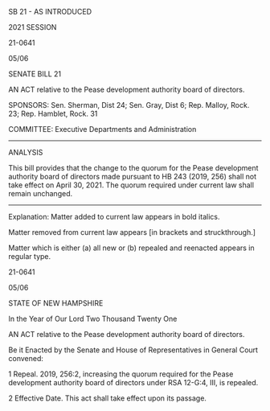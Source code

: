  SB 21 - AS INTRODUCED

 

 

2021 SESSION

 21-0641

 05/06

 

SENATE BILL 21

 

AN ACT relative to the Pease development authority board of directors.

 

SPONSORS: Sen. Sherman, Dist 24; Sen. Gray, Dist 6; Rep. Malloy, Rock. 23; Rep. Hamblet, Rock. 31

 

COMMITTEE: Executive Departments and Administration

 

-----------------------------------------------------------------

 

ANALYSIS

 

 This bill provides that the change to the quorum for the Pease development authority board of directors made pursuant to HB 243 (2019, 256) shall not take effect on April 30, 2021. The quorum required under current law shall remain unchanged.

 

- - - - - - - - - - - - - - - - - - - - - - - - - - - - - - - - - - - - - - - - - - - - - - - - - - - - - - - - - - - - - - - - - - - - - - - - - - - 

 

Explanation: Matter added to current law appears in bold italics.

 Matter removed from current law appears [in brackets and struckthrough.]

 Matter which is either (a) all new or (b) repealed and reenacted appears in regular type.

 21-0641

 05/06

 

STATE OF NEW HAMPSHIRE

 

In the Year of Our Lord Two Thousand Twenty One

 

AN ACT relative to the Pease development authority board of directors.

 

Be it Enacted by the Senate and House of Representatives in General Court convened:

 

 1 Repeal. 2019, 256:2, increasing the quorum required for the Pease development authority board of directors under RSA 12-G:4, III, is repealed. 

 2 Effective Date. This act shall take effect upon its passage.

